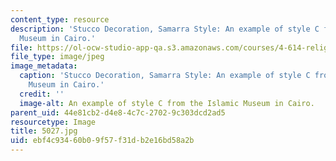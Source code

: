 ```yaml
---
content_type: resource
description: 'Stucco Decoration, Samarra Style: An example of style C from the Islamic
  Museum in Cairo.'
file: https://ol-ocw-studio-app-qa.s3.amazonaws.com/courses/4-614-religious-architecture-and-islamic-cultures-fall-2002/ebf4c93460b09f57f31db2e16bd58a2b_5027.jpg
file_type: image/jpeg
image_metadata:
  caption: 'Stucco Decoration, Samarra Style: An example of style C from the Islamic
    Museum in Cairo.'
  credit: ''
  image-alt: An example of style C from the Islamic Museum in Cairo.
parent_uid: 44e81cb2-d4e8-4c7c-2702-9c303dcd2ad5
resourcetype: Image
title: 5027.jpg
uid: ebf4c934-60b0-9f57-f31d-b2e16bd58a2b
---
```

